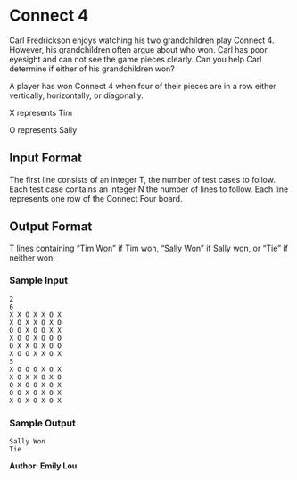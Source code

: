 # Connect 4
Carl Fredrickson enjoys watching his two grandchildren play Connect 4. However, his grandchildren often argue about who won. Carl has poor eyesight and can not see the game pieces clearly. Can you help Carl determine if either of his grandchildren won?

A player has won Connect 4 when four of their pieces are in a row either vertically, horizontally, or diagonally. 

X represents Tim

O represents Sally
## Input Format

The first line consists of an integer T, the number of test cases to follow. Each test case contains an integer N the number of lines to follow. Each line represents one row of the Connect Four board.

## Output Format

T lines containing “Tim Won” if Tim won, “Sally Won” if Sally won, or “Tie” if neither won.

### Sample Input
```
2
6
X X O X X O X
X O X X O X O
O O X O O X X
X O O X O O O
O X X O X O O
X O O X X O X
5
X O O O X O X
X O X X O X O
O X O O X O X
O O X O X O X
X O X O X O X
```
### Sample Output
```
Sally Won
Tie
```
**Author: Emily Lou**
